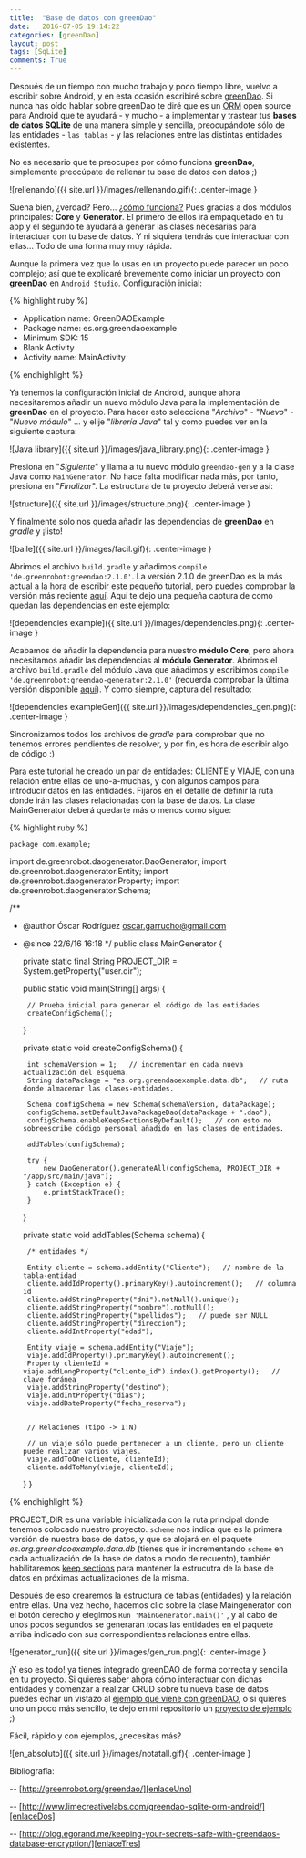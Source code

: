 ```yaml
---
title:  "Base de datos con greenDao"
date:   2016-07-05 19:14:22
categories: [greenDao]
layout: post
tags: [SqLite]
comments: True
---
```

Después de un tiempo con mucho trabajo y poco tiempo libre, vuelvo a escribir sobre Android, y en esta ocasión escribiré sobre [greenDao][greenDao]. Si nunca has oído hablar sobre greenDao te diré que es un [ORM][ORMe] open source para Android que te ayudará - y mucho - a implementar y trastear tus **bases de datos SQLite** de una manera simple y sencilla, preocupándote sólo de las entidades - `las tablas` - y las relaciones entre las distintas entidades existentes. 

No es necesario que te preocupes por cómo funciona **greenDao**, simplemente preocúpate de rellenar tu base de datos con datos ;)

![rellenando]({{ site.url }}/images/rellenando.gif){: .center-image }

Suena bien, ¿verdad? Pero... [¿cómo funciona?][features] Pues gracias a dos módulos principales: **Core** y **Generator**. El primero de ellos irá empaquetado en tu app y el segundo te ayudará a generar las clases necesarias para interactuar con tu base de datos. Y ni siquiera tendrás que interactuar con ellas... Todo de una forma muy muy rápida.

Aunque la primera vez que lo usas en un proyecto puede parecer un poco complejo; así que te explicaré brevemente como iniciar un proyecto con **greenDao** en `Android Studio`. Configuración inicial:


{% highlight ruby %}
    
* Application name: GreenDAOExample
* Package name: es.org.greendaoexample
* Minimum SDK: 15
* Blank Activity
* Activity name: MainActivity

{% endhighlight %}



Ya tenemos la configuración inicial de Android, aunque ahora necesitaremos añadir un nuevo módulo Java para la implementación de **greenDao** en el proyecto. Para hacer esto selecciona "*Archivo*" - "*Nuevo*" - "*Nuevo módulo*" ... y elije "*librería Java*" tal y como puedes ver en la siguiente captura:

![Java library]({{ site.url }}/images/java_library.png){: .center-image }

Presiona en "*Siguiente*" y llama a tu nuevo módulo `greendao-gen` y a la clase Java como `MainGenerator`. No hace falta modificar nada más, por tanto, presiona en "*Finalizar*". La estructura de tu proyecto deberá verse así:

![structure]({{ site.url }}/images/structure.png){: .center-image }

Y finalmente sólo nos queda añadir las dependencias de **greenDao** en *gradle* y ¡listo!

![baile]({{ site.url }}/images/facil.gif){: .center-image }

Abrimos el archivo `build.gradle` y añadimos `compile 'de.greenrobot:greendao:2.1.0'`. La versión 2.1.0 de greenDao es la más actual a la hora de escribir este pequeño tutorial, pero puedes comprobar la versión más reciente [aquí][dependencias]. Aquí te dejo una pequeña captura de como quedan las dependencias en este ejemplo:

![dependencies example]({{ site.url }}/images/dependencies.png){: .center-image }

Acabamos de añadir la dependencia para nuestro **módulo Core**, pero ahora necesitamos añadir las dependencias al **módulo Generator**. Abrimos el archivo `build.gradle` del módulo Java que añadimos y escribimos `compile 'de.greenrobot:greendao-generator:2.1.0'` (recuerda comprobar la última versión disponible [aquí][genDependencias]). Y como siempre, captura del resultado:

![dependencies exampleGen]({{ site.url }}/images/dependencies_gen.png){: .center-image }

Sincronizamos todos los archivos de *gradle* para comprobar que no tenemos errores pendientes de resolver, y por fin, es hora de escribir algo de código :)

Para este tutorial he creado un par de entidades: CLIENTE y VIAJE, con una relación entre ellas de uno-a-muchas, y con algunos campos para introducir datos en las entidades. Fijaros en el detalle de definir la ruta donde irán las clases relacionadas con la base de datos.
La clase MainGenerator deberá quedarte más o menos como sigue:



{% highlight ruby %}
    
    package com.example;

import de.greenrobot.daogenerator.DaoGenerator;
import de.greenrobot.daogenerator.Entity;
import de.greenrobot.daogenerator.Property;
import de.greenrobot.daogenerator.Schema;

/**
 * @author Óscar Rodríguez <oscar.garrucho@gmail.com>
 * @since 22/6/16 16:18
 */
public class MainGenerator {

    private static final String PROJECT_DIR = System.getProperty("user.dir");

    public static void main(String[] args) {

        // Prueba inicial para generar el código de las entidades
        createConfigSchema();
    }

    private static void createConfigSchema() {

        int schemaVersion = 1;   // incrementar en cada nueva actualización del esquema.
        String dataPackage = "es.org.greendaoexample.data.db";   // ruta donde almacenar las clases-entidades.

        Schema configSchema = new Schema(schemaVersion, dataPackage);
        configSchema.setDefaultJavaPackageDao(dataPackage + ".dao");
        configSchema.enableKeepSectionsByDefault();   // con esto no sobreescribe código personal añadido en las clases de entidades.

        addTables(configSchema);

        try {
            new DaoGenerator().generateAll(configSchema, PROJECT_DIR + "/app/src/main/java");
        } catch (Exception e) {
            e.printStackTrace();
        }
    }

    private static void addTables(Schema schema) {

        /* entidades */

        Entity cliente = schema.addEntity("Cliente");   // nombre de la tabla-entidad
        cliente.addIdProperty().primaryKey().autoincrement();   // columna id
        cliente.addStringProperty("dni").notNull().unique();
        cliente.addStringProperty("nombre").notNull();
        cliente.addStringProperty("apellidos");   // puede ser NULL
        cliente.addStringProperty("direccion");
        cliente.addIntProperty("edad");

        Entity viaje = schema.addEntity("Viaje");
        viaje.addIdProperty().primaryKey().autoincrement();
        Property clienteId = viaje.addLongProperty("cliente_id").index().getProperty();   // clave foránea
        viaje.addStringProperty("destino");
        viaje.addIntProperty("dias");
        viaje.addDateProperty("fecha_reserva");


        // Relaciones (tipo -> 1:N)

        // un viaje sólo puede pertenecer a un cliente, pero un cliente puede realizar varios viajes.
        viaje.addToOne(cliente, clienteId);
        cliente.addToMany(viaje, clienteId);
    }
}


{% endhighlight %}


PROJECT_DIR es una variable inicializada con la ruta principal donde tenemos colocado nuestro proyecto. `scheme` nos indica que es la primera versión de nuestra base de datos, y que se alojará en el paquete *es.org.greendaoexample.data.db* (tienes que ir incrementando `scheme` en cada actualización de la base de datos a modo de recuento), también habilitaremos [keep sections][keepSections] para mantener la estrucutra de la base de datos en próximas actualizaciones de la misma.

Después de eso crearemos la estructura de tablas (entidades) y la relación entre ellas. Una vez hecho, hacemos clic sobre la clase Maingenerator con el botón derecho y elegimos `Run 'MainGenerator.main()'` , y al cabo de unos pocos segundos se generarán todas las entidades en el paquete arriba indicado con sus correspondientes relaciones entre ellas.

![generator_run]({{ site.url }}/images/gen_run.png){: .center-image }

¡Y eso es todo! ya tienes integrado greenDAO de forma correcta y sencilla en tu proyecto. Si quieres saber ahora cómo interactuar con dichas entidades y comenzar a realizar CRUD sobre tu nueva base de datos puedes echar un vistazo al [ejemplo que viene con greenDAO][daoExample], o si quieres uno un poco más sencillo, te dejo en mi repositorio un [proyecto de ejemplo][enlaceCodeRepo] ;)

Fácil, rápido y con ejemplos, ¿necesitas más?

![en_absoluto]({{ site.url }}/images/notatall.gif){: .center-image }




Bibliografía:

-- [http://greenrobot.org/greendao/][enlaceUno]

-- [http://www.limecreativelabs.com/greendao-sqlite-orm-android/][enlaceDos]

-- [http://blog.egorand.me/keeping-your-secrets-safe-with-greendaos-database-encryption/][enlaceTres]


[enlaceUno]: http://greenrobot.org/greendao
[enlaceDos]: http://www.limecreativelabs.com/greendao-sqlite-orm-android
[enlaceTres]: http://blog.egorand.me/keeping-your-secrets-safe-with-greendaos-database-encryption
[enlaceCodeRepo]: https://github.com/oskarko/GreenDAOExample
[greenDao]: https://github.com/greenrobot/greenDAO
[ORM]: https://en.wikipedia.org/wiki/Object-relational_mapping
[ORMe]: https://es.wikipedia.org/wiki/Mapeo_objeto-relacional
[features]: http://greenrobot.org/greendao/features/
[dependencias]: http://search.maven.org/#search%7Cga%7C1%7Cg%3A%22de.greenrobot%22%20AND%20a%3A%22greendao%22
[genDependencias]: http://search.maven.org/#search%7Cga%7C1%7Cg%3A%22de.greenrobot%22%20AND%20a%3A%22greendao-generator%22
[keepSections]: http://greenrobot.org/tag/keep-sections/
[daoExample]: https://github.com/greenrobot/greenDAO/tree/master/DaoExample